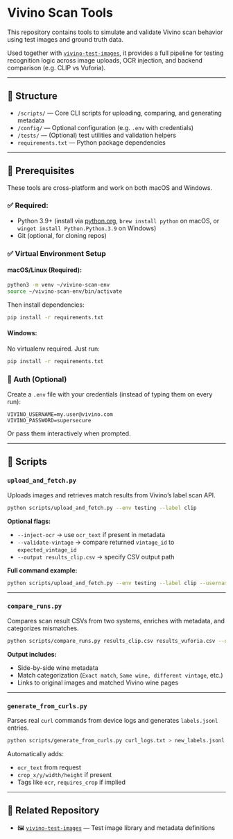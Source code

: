 # Vivino Scan Tools

This repository contains tools to simulate and validate Vivino scan behavior using test images and ground truth data.

Used together with [`vivino-test-images`](https://github.com/p47r1ckp3t3rs3n/vivino-test-images), it provides a full pipeline for testing recognition logic across image uploads, OCR injection, and backend comparison (e.g. CLIP vs Vuforia).

---

## 📁 Structure

* `/scripts/` — Core CLI scripts for uploading, comparing, and generating metadata
* `/config/` — Optional configuration (e.g. `.env` with credentials)
* `/tests/` — (Optional) test utilities and validation helpers
* `requirements.txt` — Python package dependencies

---

## 🧰 Prerequisites

These tools are cross-platform and work on both macOS and Windows.

### ✅ Required:

* Python 3.9+ (install via [python.org](https://www.python.org/downloads/), `brew install python` on macOS, or `winget install Python.Python.3.9` on Windows)
* Git (optional, for cloning repos)

### ✅ Virtual Environment Setup

#### macOS/Linux (Required):

```bash
python3 -m venv ~/vivino-scan-env
source ~/vivino-scan-env/bin/activate
```

Then install dependencies:

```bash
pip install -r requirements.txt
```

#### Windows:

No virtualenv required. Just run:

```bash
pip install -r requirements.txt
```

### 🔐 Auth (Optional)

Create a `.env` file with your credentials (instead of typing them on every run):

```env
VIVINO_USERNAME=my.user@vivino.com
VIVINO_PASSWORD=supersecure
```

Or pass them interactively when prompted.

---

## 🔧 Scripts

### `upload_and_fetch.py`

Uploads images and retrieves match results from Vivino’s label scan API.

```bash
python scripts/upload_and_fetch.py --env testing --label clip
```

**Optional flags:**

* `--inject-ocr` → use `ocr_text` if present in metadata
* `--validate-vintage` → compare returned `vintage_id` to `expected_vintage_id`
* `--output results_clip.csv` → specify CSV output path

**Full command example:**

```bash
python scripts/upload_and_fetch.py --env testing --label clip --username my.user@vivino.com --password Password1!
```

---

### `compare_runs.py`

Compares scan result CSVs from two systems, enriches with metadata, and categorizes mismatches.

```bash
python scripts/compare_runs.py results_clip.csv results_vuforia.csv --output comparison.xlsx --use-cache
```

**Output includes:**

* Side-by-side wine metadata
* Match categorization (`Exact match`, `Same wine, different vintage`, etc.)
* Links to original images and matched Vivino wine pages

---

### `generate_from_curls.py`

Parses real `curl` commands from device logs and generates `labels.jsonl` entries.

```bash
python scripts/generate_from_curls.py curl_logs.txt > new_labels.jsonl
```

Automatically adds:

* `ocr_text` from request
* `crop_x/y/width/height` if present
* Tags like `ocr`, `requires_crop` if implied

---

## 🔗 Related Repository

* 🖼 [`vivino-test-images`](https://github.com/p47r1ckp3t3rs3n/vivino-test-images) — Test image library and metadata definitions
